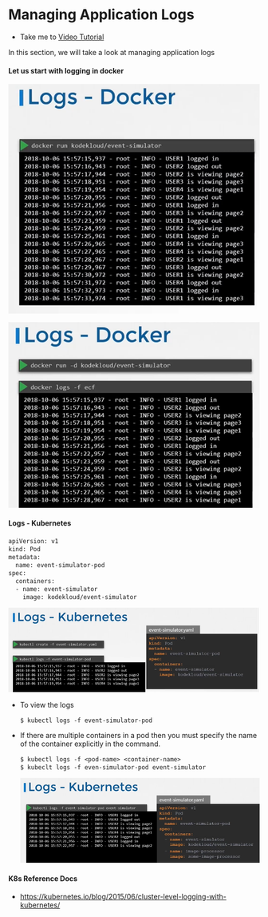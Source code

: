 # Managing Application Logs
  - Take me to [Video Tutorial](https://kodekloud.com/courses/539883/lectures/9808184)

In this section, we will take a look at managing application logs

#### Let us start with logging in docker

![ld](../../images/ld.PNG)
 
![ld1](../../images/ld1.PNG)
 
#### Logs - Kubernetes
```
apiVersion: v1
kind: Pod
metadata:
  name: event-simulator-pod
spec:
  containers:
  - name: event-simulator
    image: kodekloud/event-simulator
```
 ![logs](../../images/logs.PNG)
 
- To view the logs
  ```
  $ kubectl logs -f event-simulator-pod
  ```
- If there are multiple containers in a pod then you must specify the name of the container explicitly in the command.
  ```
  $ kubectl logs -f <pod-name> <container-name>
  $ kubeclt logs -f even-simulator-pod event-simulator
  ```

  ![logs1](../../images/logs1.PNG)
  
#### K8s Reference Docs
- https://kubernetes.io/blog/2015/06/cluster-level-logging-with-kubernetes/
 
